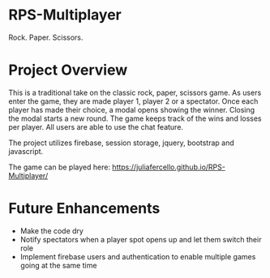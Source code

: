 # RPS-Multiplayer
Rock. Paper. Scissors.

# Project Overview
This is a traditional take on the classic rock, paper, scissors game.  As users enter the game, they are made player 1, player 2 or a spectator.  Once each player has made their choice, a modal opens showing the winner.  Closing the modal starts a new round. The game keeps track of the wins and losses per player.  All users are able to use the chat feature. 

The project utilizes firebase, session storage, jquery, bootstrap and javascript.

The game can be played here: <a href="https://juliafercello.github.io/RPS-Multiplayer/">https://juliafercello.github.io/RPS-Multiplayer/</a>

# Future Enhancements
* Make the code dry
* Notify spectators when a player spot opens up and let them switch their role
* Implement firebase users and authentication to enable multiple games going at the same time
